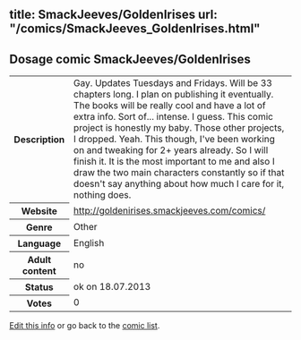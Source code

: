 title: SmackJeeves/GoldenIrises
url: "/comics/SmackJeeves_GoldenIrises.html"
---
Dosage comic SmackJeeves/GoldenIrises
-----------------------------------------

<p id="msg"></p>
<script type="text/javascript">
if (window.location.search === '?edit_info_mail=sent_ok') {
  var elem = document.getElementById("msg");
  elem.innerHTML = 'Edited information sucessfully sent for review, which is usually done daily. Thanks!';
  elem.className = 'ok';
}
</script>
<table class="comicinfo">
<tr>
<th>Description</th><td>Gay. Updates Tuesdays and Fridays. Will be 33 chapters long. I plan on publishing it eventually. The books will be really cool and have a lot of extra info. Sort of... intense. I guess. This comic project is honestly my baby. Those other projects, I dropped. Yeah. This though, I've been working on and tweaking for 2+ years already. So I will finish it. It is the most important to me and also I draw the two main characters constantly so if that doesn't say anything about how much I care for it, nothing does.</td>
</tr>
<tr>
<th>Website</th><td><a href="http://goldenirises.smackjeeves.com/comics/">http://goldenirises.smackjeeves.com/comics/</a></td>
</tr>
<tr>
<th>Genre</th><td>Other</td>
</tr>
<tr>
<th>Language</th><td>English</td>
</tr>
<tr>
<th>Adult content</th><td>no</td>
</tr>
<tr>
<th>Status</th><td>ok on 18.07.2013</td>
</tr>
<tr>
<th>Votes</th><td>0</td>
</tr>
</table>

[Edit this info](SmackJeeves_GoldenIrises_edit.html) or go back to the [comic list](../comic-index.html).
